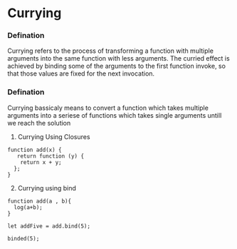 # Currying

### Defination
 Currying refers to the process of transforming a function with multiple arguments into the same function with less arguments. The curried effect is achieved by binding some of the arguments to the first function invoke, so that those values are fixed for the next invocation.

### Defination
Currying bassicaly means to convert a function which takes multiple arguments into a seriese of functions which takes single arguments untill we reach the solution

1. Currying Using Closures
```
function add(x) {
   return function (y) {
    return x + y;
  };
}
```

2. Currying using bind

```
function add(a , b){
  log(a+b);
}

let addFive = add.bind(5);

binded(5);
```